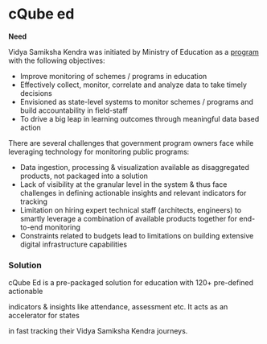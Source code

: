 # cQube ed

**Need**

Vidya Samiksha Kendra was initiated by Ministry of Education as a [program](https://pib.gov.in/PressReleaseIframePage.aspx?PRID=1843168) with the following objectives:

* Improve monitoring of schemes / programs in education
* Effectively collect, monitor, correlate and analyze data to take timely decisions
* Envisioned as state-level systems to monitor schemes / programs and build accountability in field-staff
* To drive a big leap in learning outcomes through meaningful data based action

There are several challenges that government program owners face while leveraging technology for monitoring public programs:

* Data ingestion, processing & visualization available as disaggregated products, not packaged into a solution
* Lack of visibility at the granular level in the system & thus face challenges in defining actionable insights and relevant indicators for tracking
* Limitation on hiring expert technical staff (architects, engineers) to smartly leverage a combination of available products together for end-to-end monitoring
* Constraints related to budgets lead to limitations on building extensive digital infrastructure capabilities

### Solution

cQube Ed is a pre-packaged solution for education with 120+ pre-defined actionable

indicators & insights like attendance, assessment etc. It acts as an accelerator for states

in fast tracking their Vidya Samiksha Kendra journeys.
